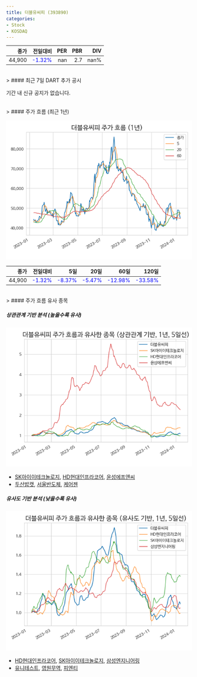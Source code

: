 ```yaml
---
title: 더블유씨피 (393890)
categories:
- Stock
- KOSDAQ
---
```


|종가|전일대비|PER|PBR|DIV|
|---:|-------:|--:|--:|--:|
|44,900|<span style="color: blue">-1.32%</span>|nan|2.7|nan%|

<!-- more -->

<br>
> #### 최근 7일 DART 추가 공시

기간 내 신규 공지가 없습니다.

<br>
> #### 주가 흐름 (최근 1년)

![393890](/assets/images/stock/393890.png)

|종가|전일대비|5일|20일|60일|120일|
|---:|-------:|--:|---:|---:|----:|
|44,900|<span style="color: blue">-1.32%</span>|<span style="color: blue">-8.37%</span>|<span style="color: blue">-5.47%</span>|<span style="color: blue">-12.98%</span>|<span style="color: blue">-33.58%</span>|

<br>
> #### 주가 흐름 유사 종목

##### 상관관계 기반 분석 (높을수록 유사)
![393890](/assets/images/stock/393890_corr.png)
- [SK아이이테크놀로지](/361610/), [HD현대인프라코어](/042670/), [윤성에프앤씨](/372170/)
- [두산밥캣](/241560/), [서울반도체](/046890/), [케어젠](/214370/)

##### 유사도 기반 분석 (낮을수록 유사)
![393890](/assets/images/stock/393890_sim.png)
- [HD현대인프라코어](/042670/), [SK아이이테크놀로지](/361610/), [삼성엔지니어링](/028050/)
- [유니테스트](/086390/), [영원무역](/111770/), [피엔티](/137400/)